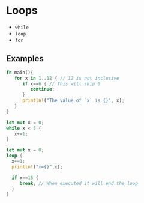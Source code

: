 # Loops
- `while`
- `loop`
- `for`

## Examples
```rust
fn main(){
   for x in 1..12 { // 12 is not inclusive
      if x==6 { // This will skip 6
         continue;
      }
      println!("The value of `x` is {}", x);
   }
}
```

```rust
let mut x = 0;
while x < 5 {
   x+=1;
}
```

```rust
let mut x = 0;
loop {
  x+=1;
  println!("x={}",x);

  if x==15 {
     break; // When executed it will end the loop
  }
}
```
